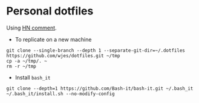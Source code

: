 # Personal dotfiles

Using [HN comment](https://news.ycombinator.com/item?id=11070797).

* To replicate on a new machine

```shell
git clone --single-branch --depth 1 --separate-git-dir=~/.dotfiles https://github.com/wjes/dotfiles.git ~/tmp
cp -a ~/tmp/. ~
rm -r ~/tmp
```

* Install `bash_it`

```shell
git clone --depth=1 https://github.com/Bash-it/bash-it.git ~/.bash_it
~/.bash_it/install.sh --no-modify-config
```
